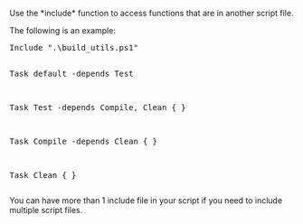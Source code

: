 <p>
Use the *include* function to access functions that are in another script file.

The following is an example:
</p>
<pre>
Include ".\build_utils.ps1"

Task default -depends Test

Task Test -depends Compile, Clean {
}

Task Compile -depends Clean {
}

Task Clean {
}
</pre>
<p>
You can have more than 1 include file in your script if you need to include multiple script files.
</p>